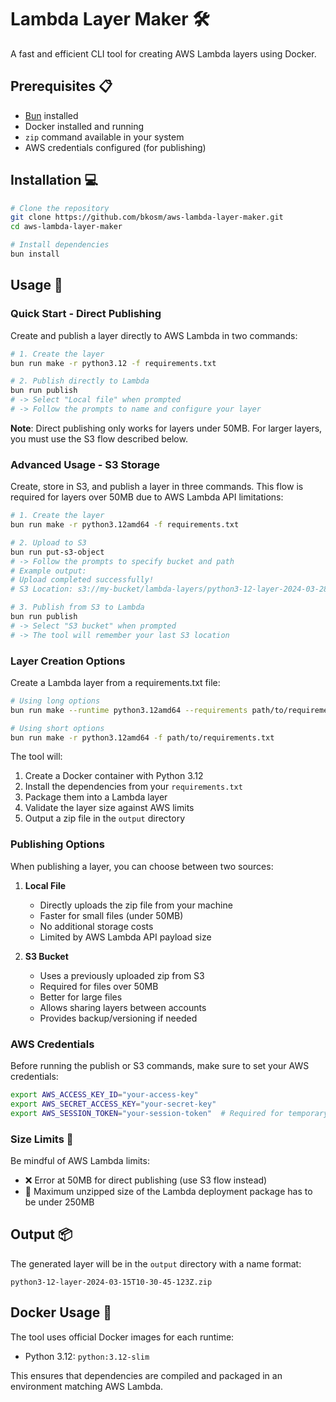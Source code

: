 # Lambda Layer Maker 🛠️

A fast and efficient CLI tool for creating AWS Lambda layers using Docker.

## Prerequisites 📋

- [Bun](https://bun.sh) installed
- Docker installed and running
- `zip` command available in your system
- AWS credentials configured (for publishing)

## Installation 💻

```bash
# Clone the repository
git clone https://github.com/bkosm/aws-lambda-layer-maker.git
cd aws-lambda-layer-maker

# Install dependencies
bun install
```

## Usage 🚀

### Quick Start - Direct Publishing

Create and publish a layer directly to AWS Lambda in two commands:

```bash
# 1. Create the layer
bun run make -r python3.12 -f requirements.txt

# 2. Publish directly to Lambda
bun run publish
# -> Select "Local file" when prompted
# -> Follow the prompts to name and configure your layer
```

**Note**: Direct publishing only works for layers under 50MB. For larger layers, you must use the S3 flow described below.

### Advanced Usage - S3 Storage

Create, store in S3, and publish a layer in three commands. This flow is required for layers over 50MB due to AWS Lambda API limitations:

```bash
# 1. Create the layer
bun run make -r python3.12amd64 -f requirements.txt

# 2. Upload to S3
bun run put-s3-object
# -> Follow the prompts to specify bucket and path
# Example output:
# Upload completed successfully!
# S3 Location: s3://my-bucket/lambda-layers/python3-12-layer-2024-03-28.zip

# 3. Publish from S3 to Lambda
bun run publish
# -> Select "S3 bucket" when prompted
# -> The tool will remember your last S3 location
```

### Layer Creation Options

Create a Lambda layer from a requirements.txt file:

```bash
# Using long options
bun run make --runtime python3.12amd64 --requirements path/to/requirements.txt

# Using short options
bun run make -r python3.12amd64 -f path/to/requirements.txt
```

The tool will:
1. Create a Docker container with Python 3.12
2. Install the dependencies from your `requirements.txt`
3. Package them into a Lambda layer
4. Validate the layer size against AWS limits
5. Output a zip file in the `output` directory

### Publishing Options

When publishing a layer, you can choose between two sources:

1. **Local File**
   - Directly uploads the zip file from your machine
   - Faster for small files (under 50MB)
   - No additional storage costs
   - Limited by AWS Lambda API payload size

2. **S3 Bucket**
   - Uses a previously uploaded zip from S3
   - Required for files over 50MB
   - Better for large files
   - Allows sharing layers between accounts
   - Provides backup/versioning if needed

### AWS Credentials

Before running the publish or S3 commands, make sure to set your AWS credentials:

```bash
export AWS_ACCESS_KEY_ID="your-access-key"
export AWS_SECRET_ACCESS_KEY="your-secret-key"
export AWS_SESSION_TOKEN="your-session-token"  # Required for temporary credentials
```

### Size Limits 📏

Be mindful of AWS Lambda limits:
- ❌ Error at 50MB for direct publishing (use S3 flow instead)
- 📝 Maximum unzipped size of the Lambda deployment package has to be under 250MB

## Output 📦

The generated layer will be in the `output` directory with a name format:
```
python3-12-layer-2024-03-15T10-30-45-123Z.zip
```

## Docker Usage 🐳

The tool uses official Docker images for each runtime:
- Python 3.12: `python:3.12-slim`

This ensures that dependencies are compiled and packaged in an environment matching AWS Lambda.
